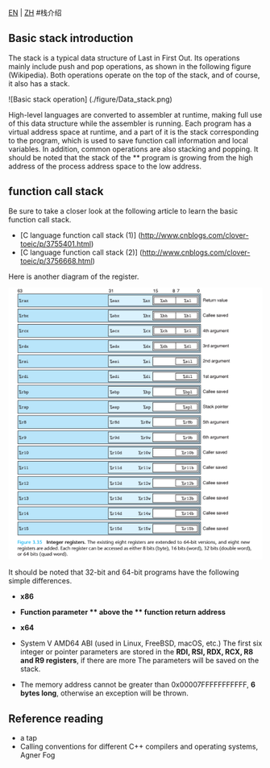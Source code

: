 [EN](./stack-intro.md) | [ZH](./stack-intro-zh.md)
#栈介绍


## Basic stack introduction


The stack is a typical data structure of Last in First Out. Its operations mainly include push and pop operations, as shown in the following figure (Wikipedia). Both operations operate on the top of the stack, and of course, it also has a stack.


![Basic stack operation] (./figure/Data_stack.png)


High-level languages are converted to assembler at runtime, making full use of this data structure while the assembler is running. Each program has a virtual address space at runtime, and a part of it is the stack corresponding to the program, which is used to save function call information and local variables. In addition, common operations are also stacking and popping. It should be noted that the stack of the ** program is growing from the high address of the process address space to the low address.


## function call stack


Be sure to take a closer look at the following article to learn the basic function call stack.


- [C language function call stack (1)] (http://www.cnblogs.com/clover-toeic/p/3755401.html)
- [C language function call stack (2)] (http://www.cnblogs.com/clover-toeic/p/3756668.html)


Here is another diagram of the register.


![](./figure/register.png)



It should be noted that 32-bit and 64-bit programs have the following simple differences.


- **x86**

- **Function parameter ** above the ** function return address**
- **x64**

- System V AMD64 ABI (used in Linux, FreeBSD, macOS, etc.) The first six integer or pointer parameters are stored in the **RDI, RSI, RDX, RCX, R8 and R9 registers**, if there are more The parameters will be saved on the stack.
- The memory address cannot be greater than 0x00007FFFFFFFFFFF, **6 bytes long**, otherwise an exception will be thrown.


## Reference reading


- a tap
- Calling conventions for different C++ compilers and operating systems, Agner Fog
